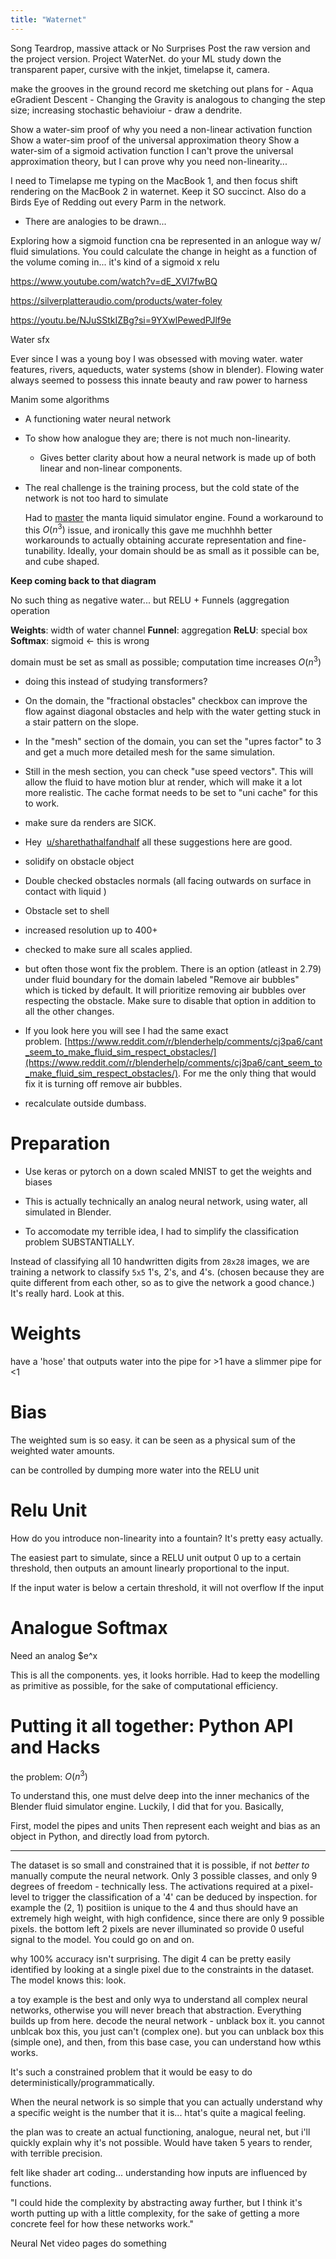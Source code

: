 ```yaml
---
title: "Waternet"
---
```

Song Teardrop, massive attack
or No Surprises 
Post the raw version and the project version. Project WaterNet. 
do your ML study down the transparent paper, cursive with the inkjet, timelapse it, camera. 

make the grooves in the ground 
record me sketching out plans for
	- Aqua eGradient Descent
		- Changing the Gravity is analogous to changing the step size; increasing stochastic behavioiur
		- draw a dendrite. 

Show a water-sim proof of why you need a non-linear activation function
Show a water-sim proof of the universal approximation theory
Show a water-sim of a sigmoid activation function
I can't prove the universal approximation theory, but I can prove why you need non-linearity... 

I need to Timelapse me typing on the MacBook 1, and then focus shift rendering on the MacBook 2 in waternet. Keep it SO succinct. Also do a Birds Eye of Redding out every Parm in the network.
- There are analogies to be drawn... 

Exploring how a sigmoid function cna be represented in an anlogue way w/ fluid simulations. You could calculate the change in height as a function of the volume coming in... it's kind of a sigmoid x relu 

https://www.youtube.com/watch?v=dE_XVl7fwBQ

https://silverplatteraudio.com/products/water-foley

https://youtu.be/NJuSStkIZBg?si=9YXwlPewedPJlf9e

Water sfx

Ever since I was a young boy I was obsessed with moving water. 
water features, rivers, aqueducts, water systems (show in blender). Flowing water always seemed to possess this innate beauty and raw power to harness

Manim some algorithms

- A functioning water neural network
- To show how analogue they are; there is not much non-linearity. 
	- Gives better clarity about how a neural network is made up of both linear and non-linear components. 
- The real challenge is the training process, but the cold state of the network is not too hard to simulate

	Had to [master](https://youtu.be/ESShqTMvZWU?si=bravVaEtG3BwrLT6) the manta liquid simulator engine. Found a workaround to this $O(n^3)$ issue, and ironically this gave me muchhhh better workarounds to actually obtaining accurate representation and fine-tunability. Ideally, your domain should be as small as it possible can be, and cube shaped. 

**Keep coming back to that diagram** 

No such thing as negative water... but RELU + Funnels (aggregation operation

**Weights**: width of water channel
**Funnel**: aggregation
**ReLU**: special box 
**Softmax**: sigmoid <- this is wrong


domain must be set as small as possible; computation time increases $O(n^3)$

- doing this instead of studying transformers? 
- On the domain, the "fractional obstacles" checkbox can improve the flow against diagonal obstacles and help with the water getting stuck in a stair pattern on the slope.
- In the "mesh" section of the domain, you can set the "upres factor" to 3 and get a much more detailed mesh for the same simulation. 
- Still in the mesh section, you can check "use speed vectors". This will allow the fluid to have motion blur at render, which will make it a lot more realistic. The cache format needs to be set to "uni cache" for this to work.
- make sure da renders are SICK. 
- Hey  [u/sharethathalfandhalf](https://www.reddit.com/user/sharethathalfandhalf/) all these suggestions here are good.

- solidify on obstacle object
- Double checked obstacles normals (all facing outwards on surface in contact with liquid )
- Obstacle set to shell
- increased resolution up to 400+
- checked to make sure all scales applied.
- but often those wont fix the problem. There is an option (atleast in 2.79) under fluid boundary for the domain labeled "Remove air bubbles" which is ticked by default. It will prioritize removing air bubbles over respecting the obstacle. Make sure to disable that option in addition to all the other changes.

- If you look here you will see I had the same exact problem. [https://www.reddit.com/r/blenderhelp/comments/cj3pa6/cant_seem_to_make_fluid_sim_respect_obstacles/](https://www.reddit.com/r/blenderhelp/comments/cj3pa6/cant_seem_to_make_fluid_sim_respect_obstacles/). For me the only thing that would fix it is turning off remove air bubbles.
- recalculate outside dumbass. 


# Preparation

- Use keras or pytorch on a down scaled MNIST to get the weights and biases 

- This is actually technically an analog neural network, using water, all simulated in Blender. 
- To accomodate my terrible idea, I had to simplify the classification problem SUBSTANTIALLY. 

Instead of classifying all 10 handwritten digits from `28x28` images, we are training a network to classify `5x5` 1's, 2's, and 4's. (chosen because they are quite different from each other, so as to give the network a good chance.) It's really hard. Look at this. 

# Weights 

have a 'hose' that outputs water into the pipe for >1
have a slimmer pipe for <1

# Bias 

The weighted sum is so easy. it can be seen as a physical sum of the weighted water amounts. 

can be controlled by dumping more water into the RELU unit

# Relu Unit

How do you introduce non-linearity into a fountain? It's pretty easy actually.

The easiest part to simulate, since a RELU unit output 0 up to a certain threshold, then outputs an amount linearly proportional to the input. 

If the input water is below a certain threshold, it will not overflow
If the input 

# Analogue Softmax

Need an analog $e^x

This is all the components. yes, it looks horrible. Had to keep the modelling as primitive as possible, for the sake of computational efficiency. 

# Putting it all together: Python API and Hacks

the problem: $O(n^3)$

To understand this, one must delve deep into the inner mechanics of the Blender fluid simulator engine. Luckily, I did that for you. Basically, 

First, model the pipes and units
Then represent each weight and bias as an object in Python, and directly load from pytorch. 


---

The dataset is so small and constrained that it is possible, if not *better to* manually compute the neural network. Only 3 possible classes, and only 9 degrees of freedom - technically less. 
The activations required at a pixel-level to trigger the classification of a '4' can be deduced by inspection. for example the (2, 1) positiion is unique to the 4 and thus should have an extremely high weight, with high confidence, since there are only 9 possible pixels. the bottom left 2 pixels are never illuminated so provide 0 useful signal to the model. You could go on and on.  

why 100% accuracy isn't surprising. The digit 4 can be pretty easily identified by looking at a single pixel due to the constraints in the dataset. 
The model knows this: look. 

a toy example is the best and only wya to understand all complex neural networks, otherwise you will never breach that abstraction. Everything builds up from here. decode the neural network - unblack box it. you cannot unblcak box this, you just can't (complex one). but you can unblack box this (simple one), and then, from this base case, you can understand how wthis works. 

It's such a constrained problem that it would be easy to do deterministically/programmatically. 

When the neural network is so simple that you can actually understand why a specific weight is the number that it is... htat's quite a magical feeling. 

the plan was to create an actual functioning, analogue, neural net, but i'll quickly explain why it's not possible. Would have taken 5 years to render, with terrible precision. 

felt like shader art coding... understanding how inputs are influenced by functions. 

"I could hide the complexity by abstracting away further, but I think it's worth putting up with a little complexity, for the sake of getting a more concrete feel for how these networks work."

Neural Net video pages do something
